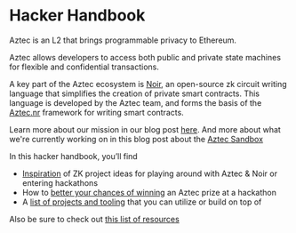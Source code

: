 # Hacker Handbook
Aztec is an L2 that brings programmable privacy to Ethereum.

Aztec allows developers to access both public and private state machines for flexible and confidential transactions. 

A key part of the Aztec ecosystem is [Noir](https://noir-lang.org/), an open-source zk circuit writing language that simplifies the creation of private smart contracts. This language is developed by the Aztec team, and forms the basis of the [Aztec.nr](https://docs.aztec.network/dev_docs/contracts/main) framework for writing smart contracts.

Learn more about our mission in our blog post [here](https://medium.com/aztec-protocol/aztec-the-hybrid-zkrollup-a90a197bf22e).
And more about what we're currently working on in this blog post about the [Aztec Sandbox](https://aztec.network/blog/announcing-aztec-sandbox-the-endgame-for-smart-contract-privacy/)

In this hacker handbook, you’ll find 

- [Inspiration](INSPIRATION.md) of ZK project ideas for playing around with Aztec & Noir or entering hackathons
- How to [better your chances of winning](INSPIRATION.md#hackathon-success-guide-) an Aztec prize at a hackathon
- A [list of projects and tooling](TOOLS.md) that you can utilize or build on top of

Also be sure to check out [this list of resources](../README.md)
